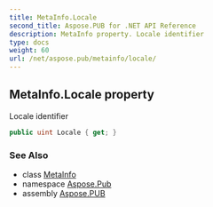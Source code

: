 ```yaml
---
title: MetaInfo.Locale
second_title: Aspose.PUB for .NET API Reference
description: MetaInfo property. Locale identifier
type: docs
weight: 60
url: /net/aspose.pub/metainfo/locale/
---
```

## MetaInfo.Locale property

Locale identifier

```csharp
public uint Locale { get; }
```

### See Also

* class [MetaInfo](../)
* namespace [Aspose.Pub](../../metainfo/)
* assembly [Aspose.PUB](../../../)


